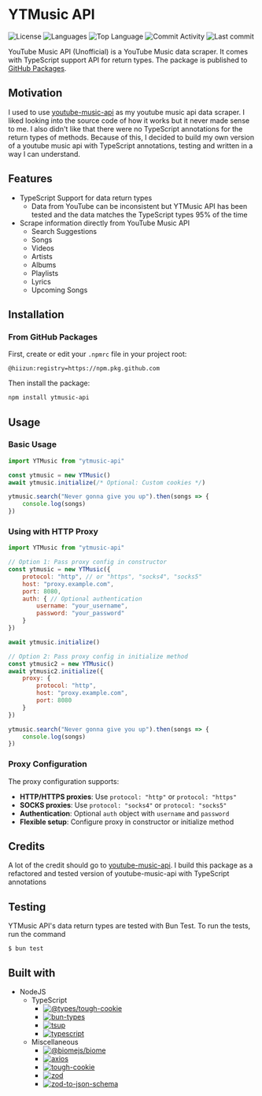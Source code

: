 # YTMusic API

![License](https://img.shields.io/github/license/HiiZun/ts-npm-ytmusic-api?style=for-the-badge) ![Languages](https://img.shields.io/github/languages/count/HiiZun/ts-npm-ytmusic-api?style=for-the-badge) ![Top Language](https://img.shields.io/github/languages/top/HiiZun/ts-npm-ytmusic-api?style=for-the-badge) ![Commit Activity](https://img.shields.io/github/commit-activity/y/HiiZun/ts-npm-ytmusic-api?style=for-the-badge) ![Last commit](https://img.shields.io/github/last-commit/HiiZun/ts-npm-ytmusic-api?style=for-the-badge)

YouTube Music API (Unofficial) is a YouTube Music data scraper. It comes with TypeScript support API for return types. The package is published to [GitHub Packages](https://github.com/HiiZun/ts-npm-ytmusic-api/packages).

## Motivation

I used to use [youtube-music-api](https://npmjs.com/package/youtube-music-api) as my youtube music api data scraper. I liked looking into the source code of how it works but it never made sense to me. I also didn't like that there were no TypeScript annotations for the return types of methods.
Because of this, I decided to build my own version of a youtube music api with TypeScript annotations, testing and written in a way I can understand.

## Features

-   TypeScript Support for data return types
    -   Data from YouTube can be inconsistent but YTMusic API has been tested and the data matches the TypeScript types 95% of the time
-   Scrape information directly from YouTube Music API
    -   Search Suggestions
    -   Songs
    -   Videos
    -   Artists
    -   Albums
    -   Playlists
    -   Lyrics
    -   Upcoming Songs

## Installation

### From GitHub Packages

First, create or edit your `.npmrc` file in your project root:

```
@hiizun:registry=https://npm.pkg.github.com
```

Then install the package:

```bash
npm install ytmusic-api
```

## Usage

### Basic Usage

```js
import YTMusic from "ytmusic-api"

const ytmusic = new YTMusic()
await ytmusic.initialize(/* Optional: Custom cookies */)

ytmusic.search("Never gonna give you up").then(songs => {
	console.log(songs)
})
```

### Using with HTTP Proxy

```js
import YTMusic from "ytmusic-api"

// Option 1: Pass proxy config in constructor
const ytmusic = new YTMusic({
	protocol: "http", // or "https", "socks4", "socks5"
	host: "proxy.example.com",
	port: 8080,
	auth: { // Optional authentication
		username: "your_username",
		password: "your_password"
	}
})

await ytmusic.initialize()

// Option 2: Pass proxy config in initialize method
const ytmusic2 = new YTMusic()
await ytmusic2.initialize({
	proxy: {
		protocol: "http",
		host: "proxy.example.com", 
		port: 8080
	}
})

ytmusic.search("Never gonna give you up").then(songs => {
	console.log(songs)
})
```

### Proxy Configuration

The proxy configuration supports:

- **HTTP/HTTPS proxies**: Use `protocol: "http"` or `protocol: "https"`
- **SOCKS proxies**: Use `protocol: "socks4"` or `protocol: "socks5"`
- **Authentication**: Optional `auth` object with `username` and `password`
- **Flexible setup**: Configure proxy in constructor or initialize method

## Credits

A lot of the credit should go to [youtube-music-api](https://npmjs.com/package/youtube-music-api). I build this package as a refactored and tested version of youtube-music-api with TypeScript annotations

## Testing

YTMusic API's data return types are tested with Bun Test. To run the tests, run the command

```
$ bun test
```

## Built with

-   NodeJS
    -   TypeScript
        -   [![@types/tough-cookie](https://img.shields.io/badge/%40types%2Ftough--cookie-%5E4.0.5-red?style=flat-square)](https://npmjs.com/package/@types/tough-cookie/v/4.0.5)
        -   [![bun-types](https://img.shields.io/badge/bun--types-%5E1.1.18-red?style=flat-square)](https://npmjs.com/package/bun-types/v/1.1.18)
        -   [![tsup](https://img.shields.io/badge/tsup-%5E8.1.0-red?style=flat-square)](https://npmjs.com/package/tsup/v/8.1.0)
        -   [![typescript](https://img.shields.io/badge/typescript-5.1-red?style=flat-square)](https://npmjs.com/package/typescript/v/5.1)
    -   Miscellaneous
        -   [![@biomejs/biome](https://img.shields.io/badge/%40biomejs%2Fbiome-1.8.3-red?style=flat-square)](https://npmjs.com/package/@biomejs/biome/v/1.8.3)
        -   [![axios](https://img.shields.io/badge/axios-%5E1.7.2-red?style=flat-square)](https://npmjs.com/package/axios/v/1.7.2)
        -   [![tough-cookie](https://img.shields.io/badge/tough--cookie-%5E4.1.4-red?style=flat-square)](https://npmjs.com/package/tough-cookie/v/4.1.4)
        -   [![zod](https://img.shields.io/badge/zod-%5E3.23.8-red?style=flat-square)](https://npmjs.com/package/zod/v/3.23.8)
        -   [![zod-to-json-schema](https://img.shields.io/badge/zod--to--json--schema-%5E3.23.1-red?style=flat-square)](https://npmjs.com/package/zod-to-json-schema/v/3.23.1)
